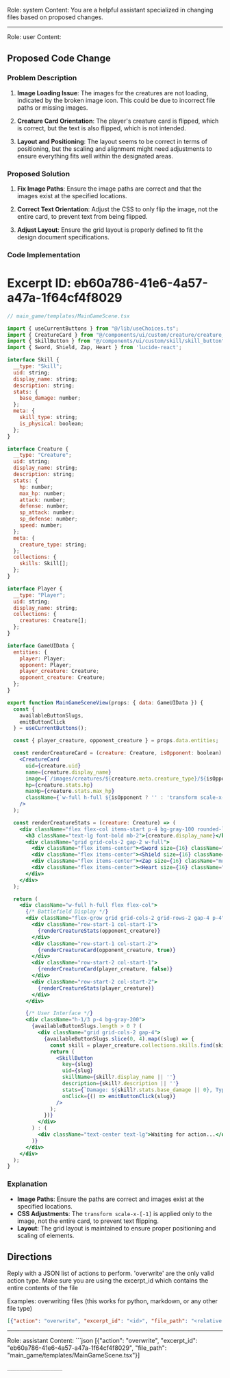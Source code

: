 Role: system
Content: You are a helpful assistant specialized in changing files based on proposed changes.
__________________
Role: user
Content: 
## Proposed Code Change
### Problem Description

1. **Image Loading Issue**: The images for the creatures are not loading, indicated by the broken image icon. This could be due to incorrect file paths or missing images.

2. **Creature Card Orientation**: The player's creature card is flipped, which is correct, but the text is also flipped, which is not intended.

3. **Layout and Positioning**: The layout seems to be correct in terms of positioning, but the scaling and alignment might need adjustments to ensure everything fits well within the designated areas.

### Proposed Solution

1. **Fix Image Paths**: Ensure the image paths are correct and that the images exist at the specified locations.

2. **Correct Text Orientation**: Adjust the CSS to only flip the image, not the entire card, to prevent text from being flipped.

3. **Adjust Layout**: Ensure the grid layout is properly defined to fit the design document specifications.

### Code Implementation

# Excerpt ID: eb60a786-41e6-4a57-a47a-1f64cf4f8029
```jsx
// main_game/templates/MainGameScene.tsx

import { useCurrentButtons } from "@/lib/useChoices.ts";
import { CreatureCard } from "@/components/ui/custom/creature/creature_card";
import { SkillButton } from "@/components/ui/custom/skill/skill_button";
import { Sword, Shield, Zap, Heart } from 'lucide-react';

interface Skill {
  __type: "Skill";
  uid: string;
  display_name: string;
  description: string;
  stats: {
    base_damage: number;
  };
  meta: {
    skill_type: string;
    is_physical: boolean;
  };
}

interface Creature {
  __type: "Creature";
  uid: string;
  display_name: string;
  description: string;
  stats: {
    hp: number;
    max_hp: number;
    attack: number;
    defense: number;
    sp_attack: number;
    sp_defense: number;
    speed: number;
  };
  meta: {
    creature_type: string;
  };
  collections: {
    skills: Skill[];
  };
}

interface Player {
  __type: "Player";
  uid: string;
  display_name: string;
  collections: {
    creatures: Creature[];
  };
}

interface GameUIData {
  entities: {
    player: Player;
    opponent: Player;
    player_creature: Creature;
    opponent_creature: Creature;
  };
}

export function MainGameSceneView(props: { data: GameUIData }) {
  const {
    availableButtonSlugs,
    emitButtonClick
  } = useCurrentButtons();

  const { player_creature, opponent_creature } = props.data.entities;

  const renderCreatureCard = (creature: Creature, isOpponent: boolean) => (
    <CreatureCard
      uid={creature.uid}
      name={creature.display_name}
      image={`/images/creatures/${creature.meta.creature_type}/${isOpponent ? 'front' : 'back'}.png`}
      hp={creature.stats.hp}
      maxHp={creature.stats.max_hp}
      className={`w-full h-full ${isOpponent ? '' : 'transform scale-x-[-1]'} flex items-center justify-center`}
    />
  );

  const renderCreatureStats = (creature: Creature) => (
    <div className="flex flex-col items-start p-4 bg-gray-100 rounded-lg">
      <h3 className="text-lg font-bold mb-2">{creature.display_name}</h3>
      <div className="grid grid-cols-2 gap-2 w-full">
        <div className="flex items-center"><Sword size={16} className="mr-2" /> {creature.stats.attack}</div>
        <div className="flex items-center"><Shield size={16} className="mr-2" /> {creature.stats.defense}</div>
        <div className="flex items-center"><Zap size={16} className="mr-2" /> {creature.stats.speed}</div>
        <div className="flex items-center"><Heart size={16} className="mr-2" /> {creature.stats.hp}/{creature.stats.max_hp}</div>
      </div>
    </div>
  );

  return (
    <div className="w-full h-full flex flex-col">
      {/* Battlefield Display */}
      <div className="flex-grow grid grid-cols-2 grid-rows-2 gap-4 p-4">
        <div className="row-start-1 col-start-1">
          {renderCreatureStats(opponent_creature)}
        </div>
        <div className="row-start-1 col-start-2">
          {renderCreatureCard(opponent_creature, true)}
        </div>
        <div className="row-start-2 col-start-1">
          {renderCreatureCard(player_creature, false)}
        </div>
        <div className="row-start-2 col-start-2">
          {renderCreatureStats(player_creature)}
        </div>
      </div>

      {/* User Interface */}
      <div className="h-1/3 p-4 bg-gray-200">
        {availableButtonSlugs.length > 0 ? (
          <div className="grid grid-cols-2 gap-4">
            {availableButtonSlugs.slice(0, 4).map((slug) => {
              const skill = player_creature.collections.skills.find(skill => skill.uid === slug);
              return (
                <SkillButton
                  key={slug}
                  uid={slug}
                  skillName={skill?.display_name || ''}
                  description={skill?.description || ''}
                  stats={`Damage: ${skill?.stats.base_damage || 0}, Type: ${skill?.meta.skill_type || ''}`}
                  onClick={() => emitButtonClick(slug)}
                />
              );
            })}
          </div>
        ) : (
          <div className="text-center text-lg">Waiting for action...</div>
        )}
      </div>
    </div>
  );
}
```

### Explanation

- **Image Paths**: Ensure the paths are correct and images exist at the specified locations.
- **CSS Adjustments**: The `transform scale-x-[-1]` is applied only to the image, not the entire card, to prevent text flipping.
- **Layout**: The grid layout is maintained to ensure proper positioning and scaling of elements.

## Directions
Reply with a JSON list of actions to perform. 'overwrite' are the only valid action type. 
Make sure you are using the excerpt_id which contains the entire contents of the file

Examples:
overwriting files (this works for python, markdown, or any other file type)
```json output_example1
[{"action": "overwrite", "excerpt_id": "<id>", "file_path": "<relative file path>"}]
```

__________________
Role: assistant
Content: ```json
[{"action": "overwrite", "excerpt_id": "eb60a786-41e6-4a57-a47a-1f64cf4f8029", "file_path": "main_game/templates/MainGameScene.tsx"}]
```
__________________
